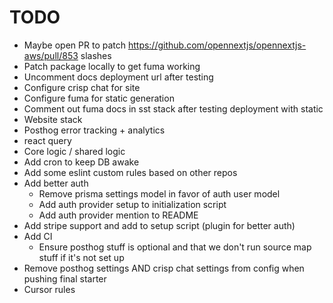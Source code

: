 # TODO

- Maybe open PR to patch https://github.com/opennextjs/opennextjs-aws/pull/853 slashes
- Patch package locally to get fuma working
- Uncomment docs deployment url after testing
- Configure crisp chat for site
- Configure fuma for static generation
- Comment out fuma docs in sst stack after testing deployment with static
- Website stack
- Posthog error tracking + analytics
- react query
- Core logic / shared logic
- Add cron to keep DB awake
- Add some eslint custom rules based on other repos
- Add better auth
  - Remove prisma settings model in favor of auth user model
  - Add auth provider setup to initialization script
  - Add auth provider mention to README
- Add stripe support and add to setup script (plugin for better auth)
- Add CI
  - Ensure posthog stuff is optional and that we don't run source map stuff if it's not set up
- Remove posthog settings AND crisp chat settings from config when pushing final starter
- Cursor rules
